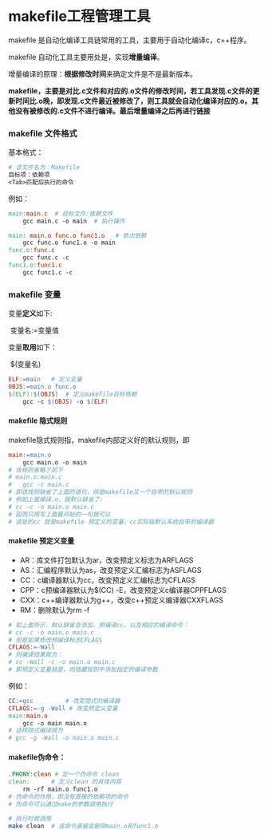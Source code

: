 # makefile工程管理工具

makefile 是自动化编译工具链常用的工具，主要用于自动化编译c，c++程序。

makefile 自动化工具主要用处是，实现**增量编译**。

增量编译的原理：**根据修改时间**来确定文件是不是最新版本。

**makefile，主要是对比.c文件和对应的.o文件的修改时间，若工具发现.c文件的更新时间比.o晚，即发现.c文件最近被修改了，则工具就会自动化编译对应的.o。其他没有被修改的.c文件不进行编译。最后增量编译之后再进行链接**

### makefile 文件格式

基本格式：

```makefile
# 该文件名为：Makefile
目标项：依赖项
<Tab>匹配后执行的命令  
```

例如：

```makefile
main:main.c  # 目标文件:依赖文件
	gcc main.c -o main	# 执行操作
```

```makefile
main: main.o func.o func1.o   # 依次依赖
	gcc func.o func1.o -o main
func.o:func.c
	gcc func.c -c 
func1.o:func1.c
	gcc func1.c -c
```

### makefile 变量

变量**定义**如下:

​	变量名:=变量值

变量**取用**如下：

​	$(变量名)

```makefile
ELF:=main	# 定义变量
OBJS:=main.o func.o
$(ELF):$(OBJS)	# 定义makefile目标依赖
	gcc -c $(OBJS) -o $(ELF)
```

#### makefile 隐式规则

makefile隐式规则指，makefile内部定义好的默认规则，即

```makefile
main:=main.o
	gcc main.o -o main
# 该规则省略了如下
# main.o:main.c
#	gcc -c main.c
# 即该规则缺省了上面的语句，但是makefile又一个自带的默认规则
# 例如上面编译.o，就默认缺省了:
# cc -c -o main.o main.c 
# 因而只用写上面最开始的一句就可以
# 该处的cc 就是makefile 预定义的变量，cc实际指默认系统自带的编译器
```

#### makefile 预定义变量

- AR：库文件打包默认为ar，改变预定义标志为ARFLAGS
- AS：汇编程序默认为as，改变预定义汇编标志为ASFLAGS
- CC：c编译器默认为cc，改变预定义汇编标志为CFLAGS
- CPP：c预编译器默认为$(CC) -E，改变预定义c编译器CPPFLAGS
- CXX：c++编译器默认为g++，改变c++预定义编译器CXXFLAGS
- RM：删除默认为rm -f

```makefile
# 如上面所示，默认缺省会添加，预编译cc，以及相应的编译命令：
# cc -c -o main.o main.c 
# 但是如果修改预编译标志CFLAGS
CFLAGS:=-Wall
# 则编译结果就为：
# cc -Wall -c -o main.o main.c
# 即预定义变量就是，向隐藏规则中添加指定的编译参数
```

例如：

```makefile
CC:=gcc			# 改变隐式的编译器
CFLAGS:=-g -Wall # 改变预定义变量
main:main.o
	gcc -o main main.o
# 这样隐式编译就为
# gcc -g -Wall -o main.o main.c
```



#### makefile伪命令：

```makefile
.PHONY:clean # 定一个伪命令 clean
clean:		# 定义clean 的具体内容
	rm -rf main.o func1.o
# 伪命令的作用，即没有直接的依赖项的命令
# 伪命令可以通过make的参数调用执行
```

```bash
# 执行时就调用
make clean  # 该命令直接会删除main.o和func1.o
```

